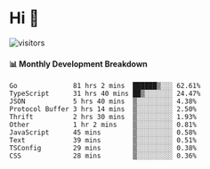 # Hi 👋
 
![visitors](https://visitor-badge.glitch.me/badge?page_id=sorcererxw.sorcererx)

#### 📊 Monthly Development Breakdown

<!--START_SECTION:waka-->
```text
Go              81 hrs 2 mins  ██████▒░░░ 62.61%
TypeScript      31 hrs 40 mins ██▒░░░░░░░ 24.47%
JSON            5 hrs 40 mins  ▒░░░░░░░░░ 4.38%
Protocol Buffer 3 hrs 14 mins  ▒░░░░░░░░░ 2.50%
Thrift          2 hrs 30 mins  ▒░░░░░░░░░ 1.93%
Other           1 hr 2 mins    ▒░░░░░░░░░ 0.81%
JavaScript      45 mins        ▒░░░░░░░░░ 0.58%
Text            39 mins        ▒░░░░░░░░░ 0.51%
TSConfig        29 mins        ▒░░░░░░░░░ 0.38%
CSS             28 mins        ▒░░░░░░░░░ 0.36%
```
<!--END_SECTION:waka-->
